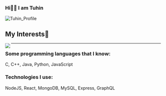 ### Hi👋🏼 I am Tuhin

![Tuhin_Profile](https://user-images.githubusercontent.com/66861616/134353949-cf8ef8d0-ba22-47fe-877d-e73c7991729a.png)

<h2>My Interests🤗</h2>
<image align="left" src="https://user-images.githubusercontent.com/66861616/137590868-f0d79502-566e-463c-bbe7-61a833684a73.gif"/>

---

<h3>Some programming languages that I know:</h3>
<p>C, C++, Java, Python, JavaScript</p>

<h3>Technologies I use:</h3>
<p>NodeJS, React, MongoDB, MySQL, Express, GraphQL</p>
